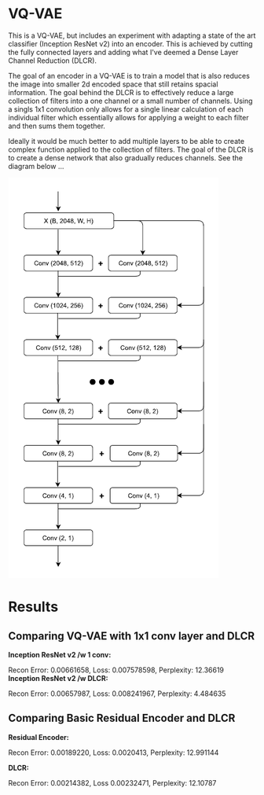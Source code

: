 # VQ-VAE

This is a VQ-VAE, but includes an experiment with adapting a state of the art classifier (Inception ResNet v2) into an encoder.  This is achieved by cutting the fully connected layers and adding what I've deemed a Dense Layer Channel Reduction (DLCR).

The goal of an encoder in a VQ-VAE is to train a model that is also reduces the image into smaller 2d encoded space that still retains spacial information.  The goal behind the DLCR is to effectively reduce a large collection of filters into a one channel or a small number of channels.  Using a singls 1x1 convolution only allows for a single linear calculation of each individual filter which essentially allows for applying a weight to each filter and then sums them together.

Ideally it would be much better to add multiple layers to be able to create complex function applied to the collection of filters.  The goal of the DLCR is to create a dense network that also gradually reduces channels.  See the diagram below ...

![DLCR](https://github.com/wrrogers/VQ-VAE_v1/blob/master/dlcr.png)

# Results

## Comparing VQ-VAE with 1x1 conv layer and DLCR
**Inception ResNet v2 /w 1 conv:**

Recon Error: 0.00661658, Loss: 0.007578598, Perplexity: 12.36619
**Inception ResNet v2 /w DLCR:**

Recon Error: 0.00657987, Loss: 0.008241967, Perplexity: 4.484635

## Comparing Basic Residual Encoder and DLCR
**Residual Encoder:**

Recon Error: 0.00189220, Loss: 0.0020413, Perplexity: 12.991144

**DLCR:**

Recon Error: 0.00214382, Loss 0.00232471, Perplexity: 12.10787

